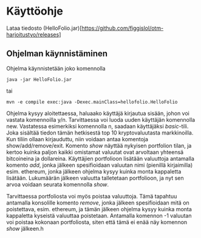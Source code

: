 # Käyttöohje

Lataa tiedosto (HelloFolio.jar)[https://github.com/figgislol/otm-harjoitustyo/releases]

## Ohjelman käynnistäminen

Ohjelma käynnistetään joko komennolla

```
java -jar HelloFolio.jar
```

tai

```
mvn -e compile exec:java -Dexec.mainClass=hellofolio.HelloFolio
```

Ohjelma kysyy aloitettaessa, haluaako käyttäjä kirjautua sisään, johon voi vastata komennoilla y/n. Tarvittaessa voi luoda uuden käyttäjän komennolla new. 
Vastatessa esimerkiksi komennolla n, saadaan käyttäjäksi *basic*-tili. Joka sisältää tiedon tämän hetkisestä top 10 kryptovaluutasta markkinoilla. Kun 
tiliin ollaan kirjauduttu, niin voidaan antaa komentoja show/add/remove/exit. Komento *show* näyttää nykyisen portfolion tilan, ja kertoo kuinka paljon kaikki
omistamat valuutat ovat arvoltaan yhteensä bitcoineina ja dollareina. Käyttäjien portfolioon lisätään valuuttoja antamalla komento *add*, jonka jälkeen 
spesifioidaan valuutan nimi (pienillä kirjaimilla) esim. ethereum, jonka jälkeen ohjelma kysyy kuinka monta kappaletta lisätään. Lukumäärän jälkeen valuutta 
talletetaan portfolioon, ja nyt sen arvoa voidaan seurata komennolla *show*.

Tarvittaessa portfoliosta voi myös poistaa valuuttoja. Tämä tapahtuu antamalla konsolille komento *remove*, jonka jälkeen spesifioidaan mitä on poistettava,
esim. ethereum, ja tämän jälkeen ohjelma kysyy kuinka monta kappaletta kyseistä valuuttaa poistetaan. Antamalla komennon -1 valuutan voi poistaa kokonaan 
portfoliosta, siten että tämä ei enää näy komennon *show* jälkeen.h
